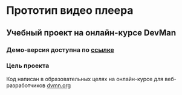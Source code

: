# Прототип видео плеера

## Учебный проект на онлайн-курсе DevMan

### Демо-версия доступна по [ссылке](https://spawlov.github.io/VideoPlayer/)

### Цель проекта

Код написан в образовательных целях на онлайн-курсе для веб-разработчиков [dvmn.org](https://dvmn.org/)